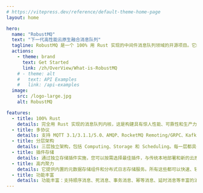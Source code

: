 ```yaml
---
# https://vitepress.dev/reference/default-theme-home-page
layout: home

hero:
  name: "RobustMQ"
  text: "下一代高性能云原生融合消息队列"
  tagline: RobustMQ 是一个 100% 用 Rust 实现的中间件消息队列领域的开源项目。它的的目标是基于Rust 打造兼容多种主流消息队列协议、具备完整 Serverless 能力的下一代高性能云原生融合型消息队列。
  actions:
    - theme: brand
      text: Get Started
      link: /zh/OverView/What-is-RobustMQ
    # - theme: alt
    #   text: API Examples
    #   link: /api-examples
  image:
    src: /logo-large.jpg
    alt: RobustMQ

features:
  - title: 100% Rust
    details: 完全用 Rust 实现的消息队列内核，这是构建具有惊人性能、可靠性和生产力的软件的神奇语言。
  - title: 多协议
    details: 支持 MQTT 3.1/3.1.1/5.0、AMQP、RocketMQ Remoting/GRPC、Kafka 协议、OpenMessing、JNS、SQS 等主流消息协议。
  - title: 分层架构
    details: 三层独立架构，包括 Computing、Storage 和 Scheduling。每一层都具备集群部署能力和快速水平扩容能力。
  - title: 插件存储
    details: 通过独立存储插件实施，您可以按需选择最佳插件，与传统本地部署和新的云原生部署兼容。
  - title: 高内聚力
    details: 它提供内置的元数据存储组件和分布式日志存储服务。所有这些都可以快速、轻松和有凝聚力地部署。
  - title: 功能丰富
    details: 功能丰富：支持顺序消息、死消息、事务消息、幂等消息、延时消息等丰富的消息队列功能。
---
```


<style>
.clip{
  font-size:50px;
}
.text[data-v-72cc4481]
{
  font-size:20px !important;
}
.tagline
{
  font-size:20px !important;
}
.VPButton.brand
{
  background-color:purple !important;
}
:root {
  --vp-home-hero-name-color: transparent;
  --vp-home-hero-name-background: purple;

  --vp-home-hero-image-background-image: linear-gradient(-45deg, #bd34fe 50%, #47caff 50%);
  --vp-home-hero-image-filter: blur(44px);
}

@media (min-width: 640px) {
  :root {
    --vp-home-hero-image-filter: blur(56px);
    --vp-home-hero-name-font-size: 20px;
  }
}

@media (min-width: 960px) {
  :root {
    --vp-home-hero-image-filter: blur(68px);
  }
  .name{
    font-size:20px;
  }
}
</style>
